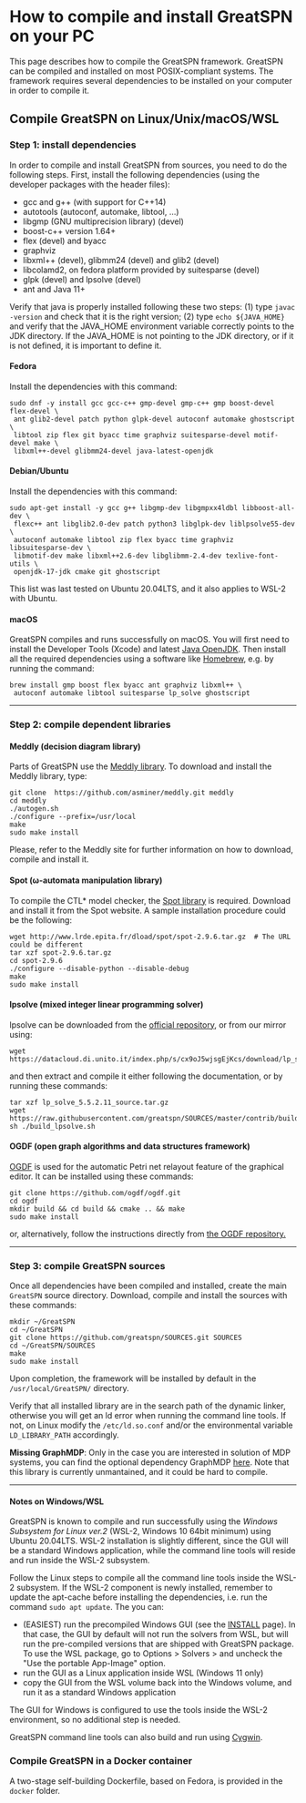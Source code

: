 # How to compile and install GreatSPN on your PC

This page describes how to compile the GreatSPN framework.
GreatSPN can be compiled and installed on most POSIX-compliant systems.
The framework requires several dependencies to be installed on your computer
in order to compile it. 

## Compile GreatSPN on Linux/Unix/macOS/WSL

### Step 1: install dependencies

In order to compile and install GreatSPN from sources, you need to do the following steps.
First, install the following dependencies (using the developer packages with the header files):
 * gcc and g++ (with support for C++14)
 * autotools (autoconf, automake, libtool, ...)
 * libgmp (GNU multiprecision library) (devel)
 * boost-c++ version 1.64+
 * flex (devel) and byacc
 * graphviz
 * libxml++ (devel), glibmm24 (devel) and glib2 (devel)
 * libcolamd2, on fedora platform provided by suitesparse (devel)
 * glpk (devel) and lpsolve (devel)
 * ant and Java 11+

Verify that java is properly installed following these two steps: (1) type `javac -version` and check that it is the right version; (2) type `echo ${JAVA_HOME}` and verify that the JAVA_HOME environment variable correctly points to the JDK directory. If the JAVA_HOME is not pointing to the JDK directory, or if it is not defined, it is important to define it.
 

#### Fedora 

Install the dependencies with this command:

```
sudo dnf -y install gcc gcc-c++ gmp-devel gmp-c++ gmp boost-devel flex-devel \
 ant glib2-devel patch python glpk-devel autoconf automake ghostscript \
 libtool zip flex git byacc time graphviz suitesparse-devel motif-devel make \
 libxml++-devel glibmm24-devel java-latest-openjdk
```


#### Debian/Ubuntu

Install the dependencies with this command:

```
sudo apt-get install -y gcc g++ libgmp-dev libgmpxx4ldbl libboost-all-dev \
 flexc++ ant libglib2.0-dev patch python3 libglpk-dev liblpsolve55-dev \
 autoconf automake libtool zip flex byacc time graphviz libsuitesparse-dev \
 libmotif-dev make libxml++2.6-dev libglibmm-2.4-dev texlive-font-utils \
 openjdk-17-jdk cmake git ghostscript
```

This list was last tested on Ubuntu 20.04LTS, and it also applies to WSL-2 with Ubuntu.


#### macOS

GreatSPN compiles and runs successfully on macOS. 
You will first need to install the Developer Tools (Xcode) and latest [Java OpenJDK](https://jdk.java.net/).
Then install all the required dependencies using a software like [Homebrew](https://brew.sh/), e.g. 
by running the command:
```
brew install gmp boost flex byacc ant graphviz libxml++ \
 autoconf automake libtool suitesparse lp_solve ghostscript
```


---

### Step 2: compile dependent libraries

#### Meddly (decision diagram library)

Parts of GreatSPN use the [Meddly library](https://github.com/asminer/meddly). 
To download and install the Meddly library, type:

```
git clone  https://github.com/asminer/meddly.git meddly
cd meddly
./autogen.sh
./configure --prefix=/usr/local
make
sudo make install
```

Please, refer to the Meddly site for further information on how to download, compile and install it.

#### Spot (ω-automata manipulation library)

To compile the CTL* model checker, the [Spot library](https://spot.lrde.epita.fr/) is required. Download and install it from the Spot website. 
A sample installation procedure could be the following:

```
wget http://www.lrde.epita.fr/dload/spot/spot-2.9.6.tar.gz  # The URL could be different
tar xzf spot-2.9.6.tar.gz
cd spot-2.9.6
./configure --disable-python --disable-debug
make
sudo make install
```

#### lpsolve (mixed integer linear programming solver)

lpsolve can be downloaded from the [official repository](https://sourceforge.net/projects/lpsolve/), or from our mirror using:

```
wget https://datacloud.di.unito.it/index.php/s/cx9oJ5wjsgEjKcs/download/lp_solve_5.5.2.11_source.tar.gz
```

and then extract and compile it either following the documentation, or by running these commands:

```
tar xzf lp_solve_5.5.2.11_source.tar.gz
wget https://raw.githubusercontent.com/greatspn/SOURCES/master/contrib/build_lpsolve.sh
sh ./build_lpsolve.sh
```

#### OGDF (open graph algorithms and data structures framework)

[OGDF](https://ogdf.uos.de/) is used for the automatic Petri net relayout feature of the graphical editor. It can be installed using these commands:
```
git clone https://github.com/ogdf/ogdf.git
cd ogdf
mkdir build && cd build && cmake .. && make
sudo make install
```
or, alternatively, follow the instructions directly from [the OGDF repository.](https://github.com/ogdf/ogdf)

---

### Step 3: compile GreatSPN sources

Once all dependencies have been compiled and installed, create the main `GreatSPN` source directory. 
Download, compile and install the sources with these commands:

```
mkdir ~/GreatSPN
cd ~/GreatSPN
git clone https://github.com/greatspn/SOURCES.git SOURCES
cd ~/GreatSPN/SOURCES
make
sudo make install
```
 
Upon completion, the framework will be installed by default in the `/usr/local/GreatSPN/` directory.

Verify that all installed library are in the search path of the dynamic linker, 
otherwise you will get an ld error when running the command line tools. 
If not, on Linux modify the `/etc/ld.so.conf` and/or the environmental variable `LD_LIBRARY_PATH` accordingly.

**Missing GraphMDP**: Only in the case you are interested in solution of MDP systems, you can find the optional dependency GraphMDP [here](http://www.di.unito.it/~greatspn/graphMDP-0.5.tar.gz). Note that this library is currently unmantained, and it could be hard to compile.


---

#### Notes on Windows/WSL

GreatSPN is known to compile and run successfully using the *Windows Subsystem for Linux ver.2* (WSL-2, Windows 10 64bit minimum) using Ubuntu 20.04LTS.
WSL-2 installation is slightly different, since the GUI will be a standard Windows application, while the command line tools will reside and run inside the WSL-2 subsystem.

Follow the Linux steps to compile all the command line tools inside the WSL-2 subsystem.
If the WSL-2 component is newly installed, remember to update the apt-cache before installing the dependencies, 
i.e. run the command `sudo apt update`.
The you can:
 * (EASIEST) run the precompiled Windows GUI (see the [INSTALL](./INSTALL.md) page).
   In that case, the GUI by default will not run the solvers from WSL, but will run the pre-compiled
   versions that are shipped with GreatSPN package. To use the WSL package, go to Options > Solvers > and uncheck the "Use the portable App-Image" option.
 * run the GUI as a Linux application inside WSL (Windows 11 only)
 * copy the GUI from the WSL volume back into the Windows volume, and run it as a standard Windows application

The GUI for Windows is configured to use the tools inside the WSL-2 environment, so no additional step is needed.


GreatSPN command line tools can also build and run using [Cygwin](https://www.cygwin.com/).



### Compile GreatSPN in a Docker container

A two-stage self-building Dockerfile, based on Fedora, is provided in the `docker` folder.






